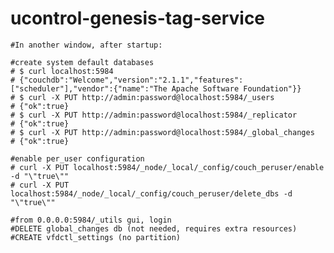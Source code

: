 # ucontrol-genesis-tag-service

    #In another window, after startup:

    #create system default databases
    # $ curl localhost:5984
    # {"couchdb":"Welcome","version":"2.1.1","features":["scheduler"],"vendor":{"name":"The Apache Software Foundation"}}
    # $ curl -X PUT http://admin:password@localhost:5984/_users
    # {"ok":true}
    # $ curl -X PUT http://admin:password@localhost:5984/_replicator
    # {"ok":true}
    # $ curl -X PUT http://admin:password@localhost:5984/_global_changes
    # {"ok":true}

    #enable per_user configuration
    # curl -X PUT localhost:5984/_node/_local/_config/couch_peruser/enable -d "\"true\""
    # curl -X PUT localhost:5984/_node/_local/_config/couch_peruser/delete_dbs -d "\"true\""

    #from 0.0.0.0:5984/_utils gui, login
    #DELETE global_changes db (not needed, requires extra resources)
    #CREATE vfdctl_settings (no partition)